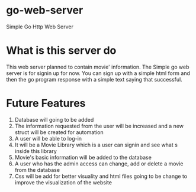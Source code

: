 # go-web-server
Simple Go Http Web Server

# What is this server do
This web server planned to contain movie' information.
The Simple go web server is for signin up for now. You can sign up with a simple html form and then the go program response with a simple text saying that successful.

# Future Features
1. Database will going to be added
2. The information requested from the user will be increased and a new struct will be created for automation
3. A user will be able to log-in
3. It will be a Movie Library which is a user can signin and see what s inside this library
4. Movie's basic information will be added to the database
5. A user who has the admin access can change, add or delete a movie from the database
6. Css will be add for better visuality and html files going to be change to improve the visualization of the website